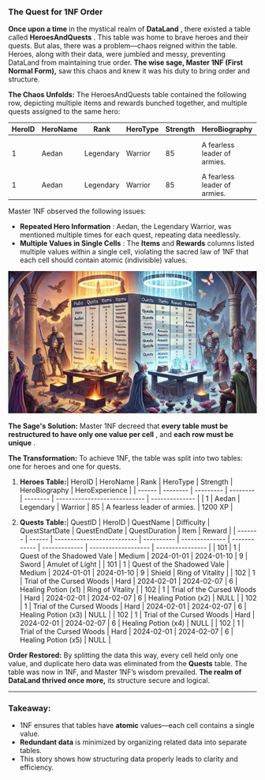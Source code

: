 
### **The Quest for 1NF Order**

**Once upon a time** in the mystical realm of  **DataLand** , there existed a table called  **HeroesAndQuests** . This table was home to brave heroes and their quests. But alas, there was a problem—chaos reigned within the table. Heroes, along with their data, were jumbled and messy, preventing DataLand from maintaining true order. **The wise sage, Master 1NF (First Normal Form),** saw this chaos and knew it was his duty to bring order and structure.

**The Chaos Unfolds:**
The HeroesAndQuests table contained the following row, depicting multiple items and rewards bunched together, and multiple quests assigned to the same hero:

| HeroID | HeroName | Rank      | HeroType | Strength | HeroBiography                | HeroExperience | QuestID | QuestName                  | Difficulty | QuestStartDate | QuestEndDate | QuestDuration | Items               | Rewards                           |
| ------ | -------- | --------- | -------- | -------- | ---------------------------- | -------------- | ------- | -------------------------- | ---------- | -------------- | ------------ | ------------- | ------------------- | --------------------------------- |
| 1      | Aedan    | Legendary | Warrior  | 85       | A fearless leader of armies. | 1200 XP        | 101     | Quest of the Shadowed Vale | Medium     | 2024-01-01     | 2024-01-10   | 9             | Sword, Shield       | Amulet of Light, Ring of Vitality |
| 1      | Aedan    | Legendary | Warrior  | 85       | A fearless leader of armies. | 1200 XP        | 102     | Trial of the Cursed Woods  | Hard       | 2024-02-01     | 2024-02-07   | 6             | Healing Potion (x5) | Ring of Vitality                  |

Master 1NF observed the following issues:

* **Repeated Hero Information** : Aedan, the Legendary Warrior, was mentioned multiple times for each quest, repeating data needlessly.
* **Multiple Values in Single Cells** : The **Items** and **Rewards** columns listed multiple values within a single cell, violating the sacred law of 1NF that each cell should contain atomic (indivisible) values.

![1731517533633](image/quest_log/1731517533633.png)

**The Sage's Solution:**
Master 1NF decreed that  **every table must be restructured to have only one value per cell** , and  **each row must be unique** .

**The Transformation:**
To achieve 1NF, the table was split into two tables: one for heroes and one for quests.

1. **Heroes Table:**| HeroID | HeroName | Rank      | HeroType | Strength | HeroBiography                | HeroExperience |
   | ------ | -------- | --------- | -------- | -------- | ---------------------------- | -------------- |
   | 1      | Aedan    | Legendary | Warrior  | 85       | A fearless leader of armies. | 1200 XP        |

3. **Quests Table:**| QuestID | HeroID | QuestName                  | Difficulty | QuestStartDate | QuestEndDate | QuestDuration | Item                | Reward           |
   | ------- | ------ | -------------------------- | ---------- | -------------- | ------------ | ------------- | ------------------- | ---------------- |
   | 101     | 1      | Quest of the Shadowed Vale | Medium     | 2024-01-01     | 2024-01-10   | 9             | Sword               | Amulet of Light  |
   | 101     | 1      | Quest of the Shadowed Vale | Medium     | 2024-01-01     | 2024-01-10   | 9             | Shield              | Ring of Vitality |
   | 102     | 1      | Trial of the Cursed Woods  | Hard       | 2024-02-01     | 2024-02-07   | 6             | Healing Potion (x1) | Ring of Vitality |
   | 102     | 1      | Trial of the Cursed Woods  | Hard       | 2024-02-01     | 2024-02-07   | 6             | Healing Potion (x2) | NULL             |
   | 102     | 1      | Trial of the Cursed Woods  | Hard       | 2024-02-01     | 2024-02-07   | 6             | Healing Potion (x3) | NULL             |
   | 102     | 1      | Trial of the Cursed Woods  | Hard       | 2024-02-01     | 2024-02-07   | 6             | Healing Potion (x4) | NULL             |
   | 102     | 1      | Trial of the Cursed Woods  | Hard       | 2024-02-01     | 2024-02-07   | 6             | Healing Potion (x5) | NULL             |

**Order Restored:**
By splitting the data this way, every cell held only one value, and duplicate hero data was eliminated from the **Quests** table. The table was now in 1NF, and Master 1NF’s wisdom prevailed. **The realm of DataLand thrived once more,** its structure secure and logical.

---

### Takeaway:

* 1NF ensures that tables have **atomic** values—each cell contains a single value.
* **Redundant data** is minimized by organizing related data into separate tables.
* This story shows how structuring data properly leads to clarity and efficiency.
